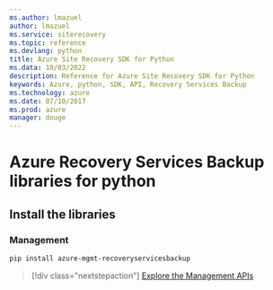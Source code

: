 ```yaml
---
ms.author: lmazuel
author: lmazuel
ms.service: siterecovery
ms.topic: reference
ms.devlang: python
title: Azure Site Recovery SDK for Python
ms.data: 10/03/2022
description: Reference for Azure Site Recovery SDK for Python
keywords: Azure, python, SDK, API, Recovery Services Backup
ms.technology: azure
ms.date: 07/10/2017
ms.prod: azure
manager: douge
---
```

# Azure Recovery Services Backup libraries for python

## Install the libraries


### Management

```bash
pip install azure-mgmt-recoveryservicesbackup
```
> [!div class="nextstepaction"]
> [Explore the Management APIs](/python/api/overview/azure/recoveryservicesbackup/management)